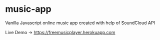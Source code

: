 # music-app
Vanilla Javascript online music app created with help of SoundCloud API

Live Demo -> https://freemusicplayer.herokuapp.com
